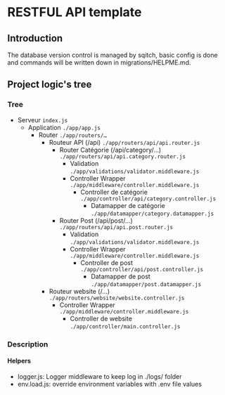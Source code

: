 # RESTFUL API template

## Introduction

The database version control is managed by sqitch, basic config is done and commands will be written down in migrations/HELPME.md.

## Project logic's tree

### Tree

- Serveur `index.js`
  - Application `./app/app.js`
    - Router `./app/routers/…`
      - Routeur API (/api) `./app/routers/api/api.router.js`
        - Router Catégorie (/api/category/…) `./app/routers/api/api.category.router.js`
          - Validation `./app/validations/validator.middleware.js`
          - Controller Wrapper `./app/middleware/controller.middleware.js`
            - Controller de catégorie `./app/controller/api/category.controller.js`
              - Datamapper de catégorie `./app/datamapper/category.datamapper.js`
        - Router Post (/api/post/…) `./app/routers/api/api.post.router.js`
          - Validation `./app/validations/validator.middleware.js`
          - Controller Wrapper `./app/middleware/controller.middleware.js`
            - Controller de post `./app/controller/api/post.controller.js`
              - Datamapper de post `./app/datamapper/post.datamapper.js`
      - Routeur website (/…) `./app/routers/website/website.controller.js`
        - Controller Wrapper `./app/middleware/controller.middleware.js`
          - Controller de website `./app/controller/main.controller.js`

### Description

#### Helpers

- logger.js: Logger middleware to keep log in ./logs/ folder
- env.load.js: override environment variables with .env file values
